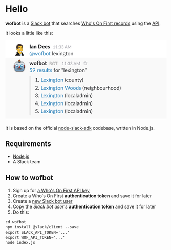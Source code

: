 # Hello

__wofbot__ is a [Slack bot](https://api.slack.com/bot-users) that searches [Who's On First records](https://whosonfirst.mapzen.com/) using the [API](https://whosonfirst.mapzen.com/api/methods/).

It looks a little like this:

![screenshot](https://raw.githubusercontent.com/dphiffer/wofbot/master/screenshot.png)

It is based on the official [node-slack-sdk](https://github.com/slackhq/node-slack-sdk) codebase, written in Node.js.

## Requirements

* [Node.js](https://nodejs.org/)
* A Slack team

## How to wofbot

1. Sign up for [a Who's On First API key](https://whosonfirst.mapzen.com/api/keys/register/)
2. Create a Who's On First __authentication token__ and save it for later
3. Create a [new Slack bot user](https://my.slack.com/services/new/bot)
4. Copy the *Slack bot user's* __authentication token__ and save it for later
5. Do this:

```
cd wofbot
npm install @slack/client --save
export SLACK_API_TOKEN='...'
export WOF_API_TOKEN='...'
node index.js
```
